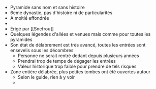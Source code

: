 - Pyramide sans nom et sans histoire
- 6eme dynastie, pas d'histoire ni de particularités
- A moitié effondrée
-
- Érigé par [[Snefrou]]
- Quelques légendes d'allées et venues mais comme pour toutes les pyramides
- Son état de délabrement est très avancé, toutes les entrées sont ensevelis sous les décombres
	- Personne ne serait rentré dedant depuis plusieurs années
	- Prendrai trop de temps de dégager les entrées
	- Valeur historique trop faible pour prendre de tels risques
- Zone entière délabrée, plus petites tombes ont été ouvertes autour
	- Selon le guide, rien à y voir
	-